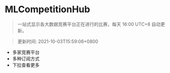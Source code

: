 # MLCompetitionHub

> 一站式显示各大数据竞赛平台正在进行的比赛，每天 16:00 UTC+8 自动更新。
  
> 更新时间: 2021-10-03T15:59:06+0800 

* 多家竞赛平台
* 多种订阅方式
* 下拉查看更多